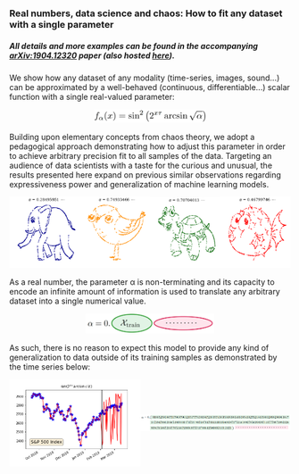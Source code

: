 ### Real numbers, data science and chaos: How to fit any dataset with a single parameter
##### *All details and more examples can be found in the accompanying [arXiv:1904.12320](https://arxiv.org/abs/1904.12320) paper (also hosted [here](1904.12320.pdf)).*

We show how any dataset of any modality (time-series, images, sound...) can be approximated by a well-behaved 
(continuous, differentiable...) scalar function with a single real-valued parameter:

<p align="center">
<img src="resources/decodingFunction.png" width="200"/>
</p>

Building upon elementary concepts from chaos theory, we adopt a pedagogical approach demonstrating how to adjust
this parameter in order to achieve arbitrary precision fit to all samples of the data.
Targeting an audience of data scientists with a taste for the curious and unusual, the results presented here
expand on previous similar observations regarding expressiveness power and generalization of machine learning models.

<div class="flex-container" style="display:flex; flex-direction:row justify-content:center; align-items:center;">
<div><img src="resources/generatedAnimals/elephant.png" width="170"/></div>
<div><img src="resources/generatedAnimals/bird.png" width="170"/></div>
<div><img src="resources/generatedAnimals/turtle.png" width="170"/></div>
<div><img src="resources/generatedAnimals/fish.png" width="170"/></div>
</div>

As a real number, the parameter &alpha; is non-terminating and its capacity to encode an infinite amount of information is used to translate any arbitrary dataset into
a single numerical value.

<p align="center">
<img src="resources/alphaEncoding.png" width="230"/>
</p>

As such, there is no reason to expect this model to provide any kind of generalization to data outside of its training samples as demonstrated by the time series below:

<div class="flex-container" style="display:flex; flex-direction:row justify-content:center; align-items:center;">
<div><img src="resources/timeSeries/generalization.png" width="350"/></div>
<div><img src="resources/timeSeries/alphaValue.png" width="400"/></div>
</div>



